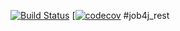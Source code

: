 [![Build Status](https://app.travis-ci.com/SergejBusch/job4j_rest.svg?branch=master)](https://app.travis-ci.com/SergejBusch/job4j_rest)
[[![codecov](https://codecov.io/gh/SergejBusch/job4j_rest/branch/master/graph/badge.svg?token=2KjroRfqIm)](https://codecov.io/gh/SergejBusch/job4j_rest)
#job4j_rest

